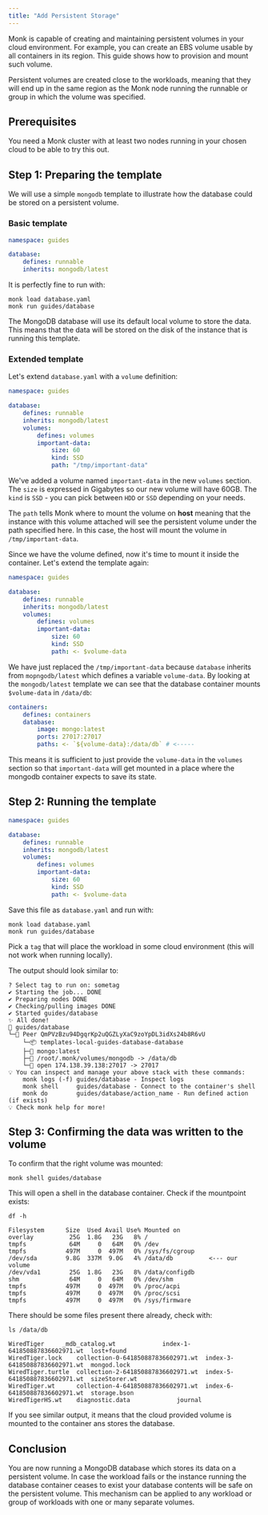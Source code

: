 ```yaml
---
title: "Add Persistent Storage"
---
```


Monk is capable of creating and maintaining persistent volumes in your cloud environment. For example, you can create an EBS volume usable by all containers in its region. This guide shows how to provision and mount such volume.

Persistent volumes are created close to the workloads, meaning that they will end up in the same region as the Monk node running the runnable or group in which the volume was specified.

## Prerequisites

You need a Monk cluster with at least two nodes running in your chosen cloud to be able to try this out.

## Step 1: Preparing the template

We will use a simple `mongodb` template to illustrate how the database could be stored on a persistent volume.

### Basic template

```yaml title="database.yaml" linenums="1"
namespace: guides

database:
    defines: runnable
    inherits: mongodb/latest
```

It is perfectly fine to run with:

    monk load database.yaml
    monk run guides/database

The MongoDB database will use its default local volume to store the data. This means that the data will be stored on the disk of the instance that is running this template.

### Extended template

Let's extend `database.yaml` with a `volume` definition:

```yaml title="database.yaml" linenums="1"
namespace: guides

database:
    defines: runnable
    inherits: mongodb/latest
    volumes:
        defines: volumes
        important-data:
            size: 60
            kind: SSD
            path: "/tmp/important-data"
```

We've added a volume named `important-data` in the new `volumes` section. The `size` is expressed in Gigabytes so our new volume will have 60GB. The `kind` is `SSD` - you can pick between `HDD` or `SSD` depending on your needs.

The `path` tells Monk where to mount the volume on **host** meaning that the instance with this volume attached will see the persistent volume under the path specified here. In this case, the host will mount the volume in `/tmp/important-data`.

Since we have the volume defined, now it's time to mount it inside the container. Let's extend the template again:

```yaml title="database.yaml" linenums="1"
namespace: guides

database:
    defines: runnable
    inherits: mongodb/latest
    volumes:
        defines: volumes
        important-data:
            size: 60
            kind: SSD
            path: <- $volume-data
```

We have just replaced the `/tmp/important-data` because `database` inherits from `mopngodb/latest` which defines a variable `volume-data`. By looking at the `mongodb/latest` template we can see that the database container mounts `$volume-data` in `/data/db`:

```yaml title="mongodb/latest" linenums="1"
containers:
    defines: containers
    database:
        image: mongo:latest
        ports: 27017:27017
        paths: <- `${volume-data}:/data/db` # <-----
```

This means it is sufficient to just provide the `volume-data` in the `volumes` section so that `important-data` will get mounted in a place where the mongodb container expects to save its state.

## Step 2: Running the template

```yaml title="database.yaml" linenums="1"
namespace: guides

database:
    defines: runnable
    inherits: mongodb/latest
    volumes:
        defines: volumes
        important-data:
            size: 60
            kind: SSD
            path: <- $volume-data
```

Save this file as `database.yaml` and run with:

    monk load database.yaml
    monk run guides/database

Pick a `tag` that will place the workload in some cloud environment (this will not work when running locally).

The output should look similar to:

    ? Select tag to run on: sometag
    ✔ Starting the job... DONE
    ✔ Preparing nodes DONE
    ✔ Checking/pulling images DONE
    ✔ Started guides/database
    ✨ All done!
    🔩 guides/database
    └─🧊 Peer QmPVzBzu94DgqrKp2uQGZLyXaC9zoYpDL3idXs24b8R6vU
        └─📦 templates-local-guides-database-database
        ├─🧩 mongo:latest
        ├─💾 /root/.monk/volumes/mongodb -> /data/db
        └─🔌 open 174.138.39.138:27017 -> 27017
    💡 You can inspect and manage your above stack with these commands:
        monk logs (-f) guides/database - Inspect logs
        monk shell     guides/database - Connect to the container's shell
        monk do        guides/database/action_name - Run defined action (if exists)
    💡 Check monk help for more!

## Step 3: Confirming the data was written to the volume

To confirm that the right volume was mounted:

    monk shell guides/database

This will open a shell in the database container. Check if the mountpoint exists:

    df -h

    Filesystem      Size  Used Avail Use% Mounted on
    overlay          25G  1.8G   23G   8% /
    tmpfs            64M     0   64M   0% /dev
    tmpfs           497M     0  497M   0% /sys/fs/cgroup
    /dev/sda        9.8G  337M  9.0G   4% /data/db          <--- our volume
    /dev/vda1        25G  1.8G   23G   8% /data/configdb
    shm              64M     0   64M   0% /dev/shm
    tmpfs           497M     0  497M   0% /proc/acpi
    tmpfs           497M     0  497M   0% /proc/scsi
    tmpfs           497M     0  497M   0% /sys/firmware

There should be some files present there already, check with:

    ls /data/db

    WiredTiger	   _mdb_catalog.wt		       index-1-641850887836602971.wt  lost+found
    WiredTiger.lock    collection-0-641850887836602971.wt  index-3-641850887836602971.wt  mongod.lock
    WiredTiger.turtle  collection-2-641850887836602971.wt  index-5-641850887836602971.wt  sizeStorer.wt
    WiredTiger.wt	   collection-4-641850887836602971.wt  index-6-641850887836602971.wt  storage.bson
    WiredTigerHS.wt    diagnostic.data		       journal

If you see similar output, it means that the cloud provided volume is mounted to the container ans stores the database.

## Conclusion

You are now running a MongoDB database which stores its data on a persistent volume. In case the workload fails or the instance running the database container ceases to exist your database contents will be safe on the persistent volume. This mechanism can be applied to any workload or group of workloads with one or many separate volumes.
